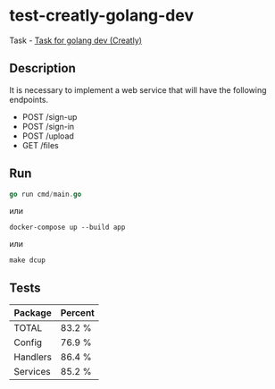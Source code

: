 # test-creatly-golang-dev

Task - [Task for golang dev (Creatly)](Task.md)

## Description

It is necessary to implement a web service that will have the following endpoints.

- POST /sign-up
- POST /sign-in
- POST /upload
- GET /files

## Run

```go
go run cmd/main.go
```

или

```docker-compose
docker-compose up --build app
```

или

```make
make dcup
```

## Tests

|Package|Percent|
|---|---|
|TOTAL|83.2 %|
|Config|76.9 %|
|Handlers|86.4 %|
|Services|85.2 %|
